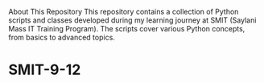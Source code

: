 About This Repository
This repository contains a collection of Python scripts and classes developed during my learning journey at SMIT (Saylani Mass IT Training Program). The scripts cover various Python concepts, from basics to advanced topics.
# SMIT-9-12
